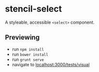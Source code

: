 # stencil-select

A styleable, accessible `<select>` component.

## Previewing

* run `npm install`
* run `bower install`
* run `grunt serve`
* navigate to [localhost:3000/tests/visual](http://localhost:3000/tests/visual)
